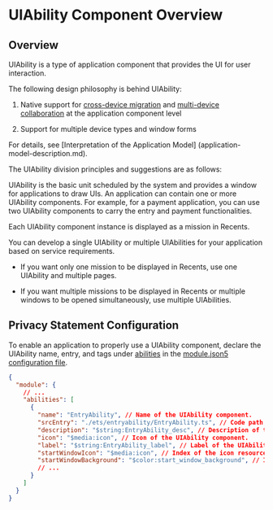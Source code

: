 # UIAbility Component Overview


## Overview

UIAbility is a type of application component that provides the UI for user interaction.

The following design philosophy is behind UIAbility:

1. Native support for [cross-device migration](hop-cross-device-migration.md) and [multi-device collaboration](hop-multi-device-collaboration.md) at the application component level

2. Support for multiple device types and window forms

For details, see [Interpretation of the Application Model] (application-model-description.md).

The UIAbility division principles and suggestions are as follows:

UIAbility is the basic unit scheduled by the system and provides a window for applications to draw UIs. An application can contain one or more UIAbility components. For example, for a payment application, you can use two UIAbility components to carry the entry and payment functionalities.

Each UIAbility component instance is displayed as a mission in Recents.

You can develop a single UIAbility or multiple UIAbilities for your application based on service requirements.

- If you want only one mission to be displayed in Recents, use one UIAbility and multiple pages.

- If you want multiple missions to be displayed in Recents or multiple windows to be opened simultaneously, use multiple UIAbilities.

## Privacy Statement Configuration

To enable an application to properly use a UIAbility component, declare the UIAbility name, entry, and tags under [abilities](../quick-start/module-configuration-file.md#abilities) in the [module.json5 configuration file](../quick-start/module-configuration-file.md).


```json
{
  "module": {
    // ...
    "abilities": [
      {
        "name": "EntryAbility", // Name of the UIAbility component.
        "srcEntry": "./ets/entryability/EntryAbility.ts", // Code path of the UIAbility component.
        "description": "$string:EntryAbility_desc", // Description of the UIAbility component.
        "icon": "$media:icon", // Icon of the UIAbility component.
        "label": "$string:EntryAbility_label", // Label of the UIAbility component.
        "startWindowIcon": "$media:icon", // Index of the icon resource file.
        "startWindowBackground": "$color:start_window_background", // Index of the background color resource file.
        // ...
      }
    ]
  }
}
```
